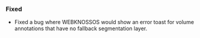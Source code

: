 ### Fixed
- Fixed a bug where WEBKNOSSOS would show an error toast for volume annotations that have no fallback segmentation layer.
